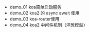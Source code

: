 <!--
 * @Author: your name
 * @Date: 2021-11-17 22:50:24
 * @Description: file content
-->
- demo_01 koa简单启动服务 
- demo_02 koa2 的 async await 使用
- demo_03 koa-router使用
- demo_04 koa2 中间件机制（洋葱模型）